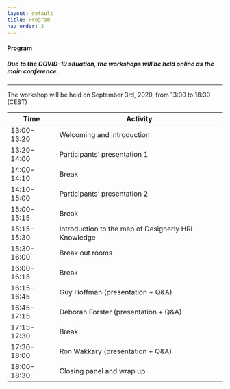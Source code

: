 ```yaml
---
layout: default
title: Program
nav_order: 3
---
```


#### Program
##### Due to the COVID-19 situation, the workshops will be held online as the main conference.

---

The workshop will be held on September 3rd, 2020, from 13:00 to 18:30 (CEST)

| Time   | Activity |
| ------------- | ------------- |
| 13:00-13:20  | Welcoming and introduction  |
| 13:20-14:00  | Participants’ presentation 1  |
| 14:00-14:10  | Break  |
| 14:10-15:00  | Participants’ presentation 2  |
| 15:00-15:15  | Break  |
| 15:15-15:30  | Introduction to the map of Designerly HRI Knowledge  |
| 15:30-16:00  | Break out rooms  |
| 16:00-16:15  | Break  |
| 16:15-16:45  | Guy Hoffman (presentation + Q&A)  |
| 16:45-17:15  | Deborah Forster (presentation + Q&A) |
| 17:15-17:30  | Break  |
| 17:30-18:00  | Ron Wakkary (presentation + Q&A) |
| 18:00-18:30  | Closing panel and wrap up |
